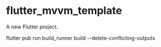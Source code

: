 # flutter_mvvm_template

A new Flutter project.

flutter pub run build_runner build --delete-conflicting-outputs